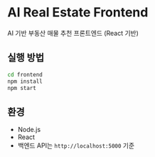 # AI Real Estate Frontend

AI 기반 부동산 매물 추천 프론트엔드 (React 기반)

## 실행 방법

```bash
cd frontend
npm install
npm start
```

## 환경

- Node.js
- React
- 백엔드 API는 `http://localhost:5000` 기준
